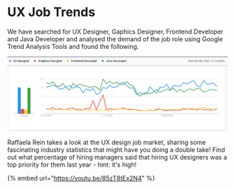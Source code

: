 # UX Job Trends

We have searched for UX Designer, Gaphics Designer, Frontend Developer and Java Developer and analysed the demand of the job role using Google Trend Analysis Tools and found the following.   

![](../.gitbook/assets/image%20%281%29.png)

Raffaela Rein takes a look at the UX design job market, sharing some fascinating industry statistics that might have you doing a double take! Find out what percentage of hiring managers said that hiring UX designers was a top priority for them last year - hint: it's high!

{% embed url="https://youtu.be/85zT8tEx2N4" %}




